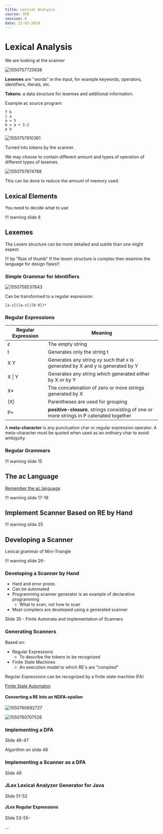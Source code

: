 ```yaml
---
title: Lexical Analysis
course: SPO
session: 6
date: 21-02-2019
---
```


# Lexical Analysis

We are looking at the scanner

![1550757725638](images/6-lexical-analysis/1550757725638.png)

**Lexemes** are "words" in the input, for example keywords, operators, identifiers, literals, etc.

**Tokens:** a data structure for lexemes and additional information. 



Example ac source program:

```
f b
i a
a = 5
b = a + 3.2
p b
```

![1550757910361](images/6-lexical-analysis/1550757910361.png)

Turned into tokens by the scanner.

We may choose to contain different amount and types of operation of different types of lexemes.

![1550757974788](images/6-lexical-analysis/1550757974788.png)

This can be done to reduce the amount of memory used.

## Lexical Elements

You need to decide what to use

!!! warning
    slide 8



## Lexemes

The Lexem structure can be more detailed and subtle than one might expext.

!!! tip "Rule of thumb"
    If the lexem structure is complex then examine the language for design flaws!!



### Simple Grammar for Identifiers

![1550758537843](images/6-lexical-analysis/1550758537843.png)

Can be transformed to a regular expression:

```regex
[a-z]([a-z]|[0-9])*
```

### Regular Expressions

| Regular Expression | Meaning                                                      |
| ------------------ | ------------------------------------------------------------ |
| $\varepsilon$      | The empty string                                             |
| t                  | Generates only the string t                                  |
| X Y                | Generates any string xy such that x is generated by X and y is generated by Y |
| X \| Y             | Generates any string which generated either by X or by Y     |
| X*                 | The concatenation of zero or more strings generated by X     |
| (X)                | Parentheses are used for grouping                            |
| P+                 | **positive-closure**, strings consisting of one or more strings in P catenated together |

A **meta-character** is any punctuation char or regular expression operator. A meta-character must be quoted when used as an ordinary char to avoid ambiguity. 

### Regular Grammars

!!! warning
    slide 15



## The ac Language

[Remember the ac language](3-the-ac-language-and-compiler.md)



!!! warning
    slide 17-19



## Implement Scanner Based on RE by Hand

!!! warning
    slide 25

## Developing a Scanner

Lexical grammar of Mini-Triangle

!!! warning
    slide 26-

### Developing a Scanner by Hand

*  Hard and error prone.
* Can be automated
* Programming scanner generator is an example of declarative programming
  * What to scan, not how to scan
* Most compilers are developed using a generated scanner



Slide 35 - Finite Automata and implementation of Scanners



### Generating Scanners

Based on:

* Regular Expressions
  * To describe the tokens to be recognized
* Finite State Machines
  * An execution model to which RE's are "compiled"



Regular Expressions can be recognized by a finite state machine (FA)

[Finite State Automaton](../SS/01b-endelige-automater.md)

#### Converting a RE Into an NDFA-epsilon

![1550760692727](images/6-lexical-analysis/1550760692727.png)

![1550760707526](images/6-lexical-analysis/1550760707526.png)



### Implementing a DFA

Slide 46-47

Algorithm on slide 48

### Implementing a Scanner as a DFA

Slide 49



### JLex Lexical Analyzer Generator for Java

Slide 51-52

#### JLex Regular Expressions

Slide 53-55-



...


